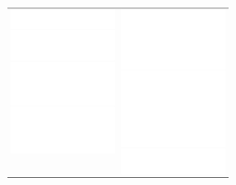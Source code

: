<table>
    <tr style="vertical-align: top">
        <td style="width: 50%">
            <a href="https://github.com/zailic">
                <img src="assets/metrics/header.svg" />
            </a>
            <a href="https://github.com/zailic">
                <img src="assets/metrics/act_comm.svg" />
            </a>
            <a href="https://github.com/zailic">
                <img src="assets/metrics/isocalendar.svg" />
            </a>
            <a href="https://github.com/zailic">
                <img src="assets/metrics/achievements.svg" />
            </a>
        </td>
        <td style="width: 50%">
            <a href="https://github.com/zailic">
                <img src="assets/metrics/followup_lang.svg" />
            </a>
            <a href="https://github.com/zailic">
                <img src="assets/metrics/habits.svg" />
            </a>
            <a href="https://github.com/zailic">
                <img src="assets/metrics/repositories.svg" />
            </a>
        </td>
    </tr>
</table>